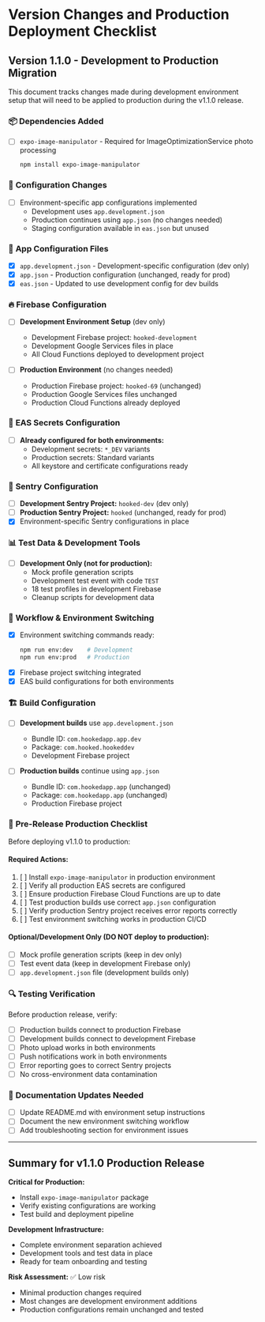 # Version Changes and Production Deployment Checklist

## Version 1.1.0 - Development to Production Migration

This document tracks changes made during development environment setup that will need to be applied to production during the v1.1.0 release.

### 📦 **Dependencies Added**
- [ ] `expo-image-manipulator` - Required for ImageOptimizationService photo processing
  ```bash
  npm install expo-image-manipulator
  ```

### 🔧 **Configuration Changes**
- [ ] Environment-specific app configurations implemented
  - Development uses `app.development.json`
  - Production continues using `app.json` (no changes needed)
  - Staging configuration available in `eas.json` but unused

### 📱 **App Configuration Files**
- [x] `app.development.json` - Development-specific configuration (dev only)
- [x] `app.json` - Production configuration (unchanged, ready for prod)
- [x] `eas.json` - Updated to use development config for dev builds

### 🔥 **Firebase Configuration**
- [ ] **Development Environment Setup** (dev only)
  - Development Firebase project: `hooked-development` 
  - Development Google Services files in place
  - All Cloud Functions deployed to development project

- [ ] **Production Environment** (no changes needed)
  - Production Firebase project: `hooked-69` (unchanged)
  - Production Google Services files unchanged
  - Production Cloud Functions already deployed

### 🔐 **EAS Secrets Configuration**
- [ ] **Already configured for both environments:**
  - Development secrets: `*_DEV` variants
  - Production secrets: Standard variants
  - All keystore and certificate configurations ready

### 🎯 **Sentry Configuration**
- [ ] **Development Sentry Project:** `hooked-dev` (dev only)
- [ ] **Production Sentry Project:** `hooked` (unchanged, ready for prod)
- [x] Environment-specific Sentry configurations in place

### 📊 **Test Data & Development Tools**
- [ ] **Development Only (not for production):**
  - Mock profile generation scripts
  - Development test event with code `TEST`
  - 18 test profiles in development Firebase
  - Cleanup scripts for development data

### 🔄 **Workflow & Environment Switching**
- [x] Environment switching commands ready:
  ```bash
  npm run env:dev    # Development
  npm run env:prod   # Production
  ```
- [x] Firebase project switching integrated
- [x] EAS build configurations for both environments

### 🏗️ **Build Configuration**
- [ ] **Development builds** use `app.development.json`
  - Bundle ID: `com.hookedapp.app.dev`
  - Package: `com.hooked.hookeddev`
  - Development Firebase project
  
- [ ] **Production builds** continue using `app.json`
  - Bundle ID: `com.hookedapp.app` (unchanged)
  - Package: `com.hookedapp.app` (unchanged)
  - Production Firebase project

### 🚀 **Pre-Release Production Checklist**

Before deploying v1.1.0 to production:

#### Required Actions:
1. [ ] Install `expo-image-manipulator` in production environment
2. [ ] Verify all production EAS secrets are configured
3. [ ] Ensure production Firebase Cloud Functions are up to date
4. [ ] Test production builds use correct `app.json` configuration
5. [ ] Verify production Sentry project receives error reports correctly
6. [ ] Test environment switching works in production CI/CD

#### Optional/Development Only (DO NOT deploy to production):
- [ ] Mock profile generation scripts (keep in dev only)
- [ ] Test event data (keep in development Firebase only)
- [ ] `app.development.json` file (development builds only)

### 🔍 **Testing Verification**
Before production release, verify:
- [ ] Production builds connect to production Firebase
- [ ] Development builds connect to development Firebase
- [ ] Photo upload works in both environments
- [ ] Push notifications work in both environments
- [ ] Error reporting goes to correct Sentry projects
- [ ] No cross-environment data contamination

### 📝 **Documentation Updates Needed**
- [ ] Update README.md with environment setup instructions
- [ ] Document the new environment switching workflow
- [ ] Add troubleshooting section for environment issues

---

## Summary for v1.1.0 Production Release

**Critical for Production:**
- Install `expo-image-manipulator` package
- Verify existing configurations are working
- Test build and deployment pipeline

**Development Infrastructure:**
- Complete environment separation achieved
- Development tools and test data in place
- Ready for team onboarding and testing

**Risk Assessment:** ✅ Low risk
- Minimal production changes required
- Most changes are development environment additions
- Production configurations remain unchanged and tested
